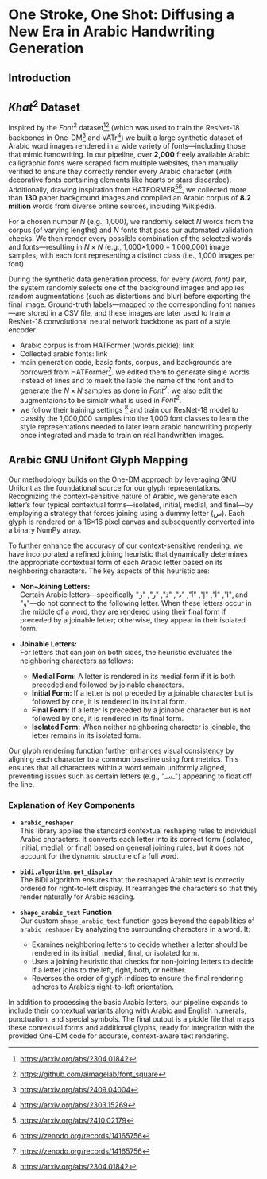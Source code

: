 # One Stroke, One Shot: Diffusing a New Era in Arabic Handwriting Generation

## Introduction

## $Khat^2$ Dataset
Inspired by the $Font^2$ dataset[^1][^2] (which was used to train the ResNet-18 backbones in One-DM[^3] and VATr[^4]) we built a large synthetic dataset of Arabic word images rendered in a wide variety of fonts—including those that mimic handwriting. In our pipeline, over **2,000** freely available Arabic calligraphic fonts were scraped from multiple websites, then manually verified to ensure they correctly render every Arabic character (with decorative fonts containing elements like hearts or stars discarded). Additionally, drawing inspiration from HATFORMER[^5][^6], we collected more than **130** paper background images and compiled an Arabic corpus of **8.2 million** words from diverse online sources, including Wikipedia.

For a chosen number *N* (e.g., 1,000), we randomly select *N* words from the corpus (of varying lengths) and *N* fonts that pass our automated validation checks. We then render every possible combination of the selected words and fonts—resulting in $N×N$ (e.g., 1,000×1,000 = 1,000,000) image samples, with each font representing a distinct class (i.e., 1,000 images per font).

During the synthetic data generation process, for every *(word, font)* pair, the system randomly selects one of the background images and applies random augmentations (such as distortions and blur) before exporting the final image. Ground-truth labels—mapped to the corresponding font names—are stored in a CSV file, and these images are later used to train a ResNet-18 convolutional neural network backbone as part of a style encoder.

- Arabic corpus is from HATFormer (words.pickle): link
- Collected arabic fonts: link
- main generation code, basic fonts, corpus, and backgrounds are borrowed from HATFormer[^6]. we edited them to generate single words instead of lines and to maek the lable the name of the font and to generate the $N×N$ samples as done in $Font^2$. we also edit the augmentaions to be simialr what is used in $Font^2$. 
- we follow their training settings [^1] and train our ResNet-18 model to classify the 1,000,000 samples into the 1,000 font classes to learn the style representations needed to later learn arabic handwriting properly once integrated and made to train on real handwritten images.

[^1]: https://arxiv.org/abs/2304.01842
[^2]: https://github.com/aimagelab/font_square
[^3]: https://arxiv.org/abs/2409.04004
[^4]: https://arxiv.org/abs/2303.15269
[^5]: https://arxiv.org/abs/2410.02179
[^6]: https://zenodo.org/records/14165756

## Arabic GNU Unifont Glyph Mapping

Our methodology builds on the One-DM approach by leveraging GNU Unifont as the foundational source for our glyph representations. Recognizing the context‐sensitive nature of Arabic, we generate each letter’s four typical contextual forms—isolated, initial, medial, and final—by employing a strategy that forces joining using a dummy letter (س). Each glyph is rendered on a 16×16 pixel canvas and subsequently converted into a binary NumPy array.

To further enhance the accuracy of our context-sensitive rendering, we have incorporated a refined joining heuristic that dynamically determines the appropriate contextual form of each Arabic letter based on its neighboring characters. The key aspects of this heuristic are:

- **Non-Joining Letters:**  
  Certain Arabic letters—specifically "ا", "أ", "إ", "آ", "د", "ذ", "ر", "ز", and "و"—do not connect to the following letter. When these letters occur in the middle of a word, they are rendered using their final form if preceded by a joinable letter; otherwise, they appear in their isolated form.

- **Joinable Letters:**  
  For letters that can join on both sides, the heuristic evaluates the neighboring characters as follows:
  - **Medial Form:** A letter is rendered in its medial form if it is both preceded and followed by joinable characters.
  - **Initial Form:** If a letter is not preceded by a joinable character but is followed by one, it is rendered in its initial form.
  - **Final Form:** If a letter is preceded by a joinable character but is not followed by one, it is rendered in its final form.
  - **Isolated Form:** When neither neighboring character is joinable, the letter remains in its isolated form.

Our glyph rendering function further enhances visual consistency by aligning each character to a common baseline using font metrics. This ensures that all characters within a word remain uniformly aligned, preventing issues such as certain letters (e.g., "ـسـ") appearing to float off the line.

### Explanation of Key Components

- **`arabic_reshaper`**  
  This library applies the standard contextual reshaping rules to individual Arabic characters. It converts each letter into its correct form (isolated, initial, medial, or final) based on general joining rules, but it does not account for the dynamic structure of a full word.

- **`bidi.algorithm.get_display`**  
  The BiDi algorithm ensures that the reshaped Arabic text is correctly ordered for right-to-left display. It rearranges the characters so that they render naturally for Arabic reading.

- **`shape_arabic_text` Function**  
  Our custom `shape_arabic_text` function goes beyond the capabilities of `arabic_reshaper` by analyzing the surrounding characters in a word. It:
  - Examines neighboring letters to decide whether a letter should be rendered in its initial, medial, final, or isolated form.
  - Uses a joining heuristic that checks for non-joining letters to decide if a letter joins to the left, right, both, or neither.
  - Reverses the order of glyph indices to ensure the final rendering adheres to Arabic’s right-to-left orientation.

In addition to processing the basic Arabic letters, our pipeline expands to include their contextual variants along with Arabic and English numerals, punctuation, and special symbols. The final output is a pickle file that maps these contextual forms and additional glyphs, ready for integration with the provided One-DM code for accurate, context-aware text rendering.







